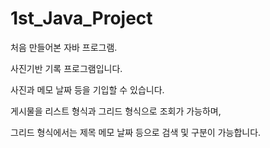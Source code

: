 # 1st_Java_Project

처음 만들어본 자바 프로그램.

사진기반 기록 프로그램입니다.

사진과 메모 날짜 등을 기입할 수 있습니다.

게시물을 리스트 형식과 그리드 형식으로 조회가 가능하며,

그리드 형식에서는 제목 메모 날짜 등으로 검색 및 구분이 가능합니다.
